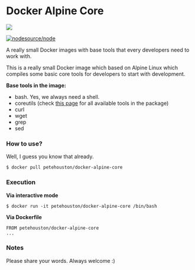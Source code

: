 # Docker Alpine Core

[![](https://imagelayers.io/badge/petehouston/docker-alpine-core:latest.svg)](https://imagelayers.io/?images=petehouston/docker-alpine-core:latest 'Get your own badge on imagelayers.io')

[![nodesource/node](http://dockeri.co/image/petehouston/docker-alpine-core)](https://registry.hub.docker.com/u/petehouston/docker-alpine-core/)

A really small Docker images with base tools that every developers need to work with.

This is a really small Docker image which based on Alpine Linux which compiles some basic core tools for developers to start with development.

**Base tools in the image:**

* bash. Yes, we always need a shell.
* coreutils (check [this page](http://www.gnu.org/software/coreutils/manual/coreutils.html) for all available tools in the package)
* curl
* wget
* grep
* sed

### How to use?

Well, I guess you know that already.

```
$ docker pull petehouston/docker-alpine-core
```

### Execution

**Via interactive mode**

```
$ docker run -it petehouston/docker-alpine-core /bin/bash
```

**Via Dockerfile**

```
FROM petehouston/docker-alpine-core
...
```

### Notes

Please share your words. Always welcome :)
